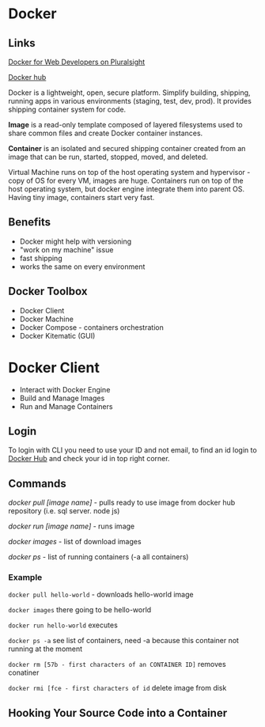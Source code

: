 # Docker

## Links
[Docker for Web Developers on Pluralsight](https://app.pluralsight.com/library/courses/docker-web-development/table-of-contents)

[Docker hub](https://hub.docker.com)

Docker is a lightweight, open, secure platform. Simplify building, shipping, running apps in various environments (staging, test, dev, prod). It provides shipping container system for code. 

__Image__ is a read-only template composed of layered filesystems used to share common files and create Docker container instances.

__Container__ is an isolated and secured shipping container created from an image that can be run, started, stopped, moved, and deleted.


Virtual Machine runs on top of the host operating system  and hypervisor - copy of OS for every VM, images are huge.  Containers run on top of the host operating system, but docker engine integrate them into parent OS. Having tiny image, containers start very fast.

## Benefits
- Docker might help with versioning 
- "work on my machine" issue
- fast shipping
- works the same on every environment

## Docker Toolbox
- Docker Client
- Docker Machine
- Docker Compose - containers orchestration
- Docker Kitematic (GUI)

# Docker Client
- Interact with Docker Engine
- Build and Manage Images
- Run and Manage Containers

## Login
To login with CLI you need to use your ID and not email, to find an id login to [Docker Hub](https://hub.docker.com) and check your id in top right corner.

## Commands
_docker pull [image name]_ - pulls ready to use image from docker hub repository (i.e. sql server. node js)

_docker run [image name]_ - runs image

_docker images_ - list of download images

_docker ps_ - list of running containers (-a all containers)


### Example 

`docker pull hello-world` - downloads hello-world image

`docker images` there going to be hello-world

`docker run hello-world` executes

`docker ps -a` see list of containers, need -a because this container not running at the moment

`docker rm [57b - first characters of an CONTAINER ID]` removes conatiner

`docker rmi [fce - first characters of id` delete image from disk


## Hooking Your Source Code into a Container

